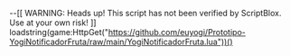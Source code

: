 --[[
	WARNING: Heads up! This script has not been verified by ScriptBlox. Use at your own risk!
]]
loadstring(game:HttpGet("https://github.com/euyogi/Prototipo-YogiNotificadorFruta/raw/main/YogiNotificadorFruta.lua"))()
